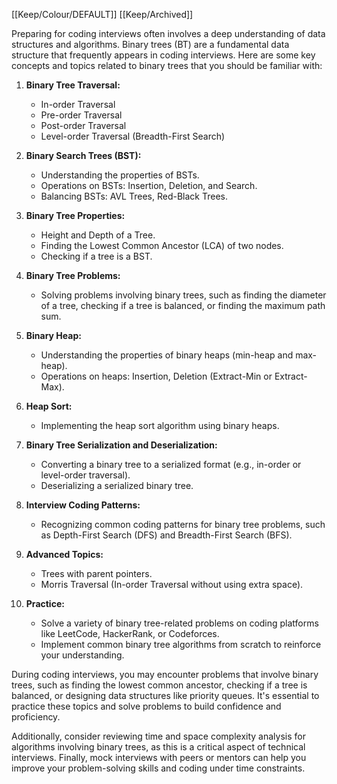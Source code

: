 [[Keep/Colour/DEFAULT]] [[Keep/Archived]] 

Preparing for coding interviews often involves a deep understanding of data structures and algorithms. Binary trees (BT) are a fundamental data structure that frequently appears in coding interviews. Here are some key concepts and topics related to binary trees that you should be familiar with:

1. **Binary Tree Traversal:**
   - In-order Traversal
   - Pre-order Traversal
   - Post-order Traversal
   - Level-order Traversal (Breadth-First Search)

2. **Binary Search Trees (BST):**
   - Understanding the properties of BSTs.
   - Operations on BSTs: Insertion, Deletion, and Search.
   - Balancing BSTs: AVL Trees, Red-Black Trees.

3. **Binary Tree Properties:**
   - Height and Depth of a Tree.
   - Finding the Lowest Common Ancestor (LCA) of two nodes.
   - Checking if a tree is a BST.

4. **Binary Tree Problems:**
   - Solving problems involving binary trees, such as finding the diameter of a tree, checking if a tree is balanced, or finding the maximum path sum.

5. **Binary Heap:**
   - Understanding the properties of binary heaps (min-heap and max-heap).
   - Operations on heaps: Insertion, Deletion (Extract-Min or Extract-Max).

6. **Heap Sort:**
   - Implementing the heap sort algorithm using binary heaps.

7. **Binary Tree Serialization and Deserialization:**
   - Converting a binary tree to a serialized format (e.g., in-order or level-order traversal).
   - Deserializing a serialized binary tree.

8. **Interview Coding Patterns:**
   - Recognizing common coding patterns for binary tree problems, such as Depth-First Search (DFS) and Breadth-First Search (BFS).

9. **Advanced Topics:**
   - Trees with parent pointers.
   - Morris Traversal (In-order Traversal without using extra space).

10. **Practice:**
    - Solve a variety of binary tree-related problems on coding platforms like LeetCode, HackerRank, or Codeforces.
    - Implement common binary tree algorithms from scratch to reinforce your understanding.

During coding interviews, you may encounter problems that involve binary trees, such as finding the lowest common ancestor, checking if a tree is balanced, or designing data structures like priority queues. It's essential to practice these topics and solve problems to build confidence and proficiency.

Additionally, consider reviewing time and space complexity analysis for algorithms involving binary trees, as this is a critical aspect of technical interviews. Finally, mock interviews with peers or mentors can help you improve your problem-solving skills and coding under time constraints.
